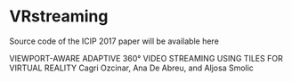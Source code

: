 # VRstreaming
Source code of the ICIP 2017 paper will be available here

VIEWPORT-AWARE ADAPTIVE 360° VIDEO STREAMING USING TILES FOR VIRTUAL REALITY
Cagri Ozcinar, Ana De Abreu, and Aljosa Smolic
